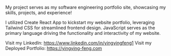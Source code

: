 My project serves as my software engineering portfolio site, showcasing my skills, projects, and experience!

I utilized Create React App to kickstart my website portfolio, leveraging Tailwind CSS for streamlined frontend design. JavaScript serves as the primary language driving the functionality and interactivity of my website.

Visit my LinkedIn: https://www.linkedin.com/in/yingyingfeng1
Visit my Deployed Portfolio: https://yingying-feng.com